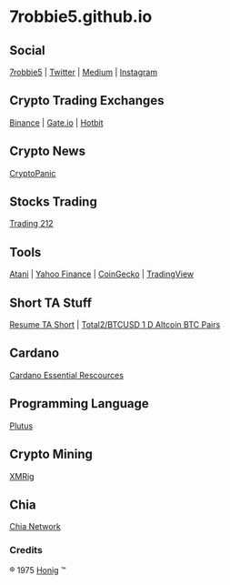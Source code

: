 # 7robbie5.github.io
## Social
[7robbie5](https://7robbie5.github.io)&nbsp;&vert;&nbsp;[Twitter](https://twitter.com/robhonig)&nbsp;&verbar;&nbsp;[Medium](https://medium.com/@honig.1975)&nbsp;&verbar;&nbsp;[Instagram](https://www.instagram.com/robbiehonig/)
## Crypto Trading Exchanges
[Binance](https://www.binance.com/en/register?ref=V8W85JLB)&nbsp;&verbar;&nbsp;[Gate.io](https://www.gate.io/ref/3212385)&nbsp;&verbar;&nbsp;[Hotbit](https://www.hotbit.io/register?ref=1344454)
## Crypto News
[CryptoPanic](https://cryptopanic.com/)
## Stocks Trading
[Trading 212](https://www.trading212.com/invite/Fg7r2Elz)
## Tools
[Atani](https://atani.com/)&nbsp;&verbar;&nbsp;[Yahoo Finance](https://finance.yahoo.com/)&nbsp;&verbar;&nbsp;[CoinGecko](https://www.coingecko.com/en)&nbsp;&verbar;&nbsp;[TradingView](https://www.tradingview.com/gopro/?share_your_love=electricalBear53304)
## Short TA Stuff
[Resume TA Short](https://github.com/7robbie5/ro.b/blob/master/Resume_TA_Short_03052021.pdf)&nbsp;&verbar;&nbsp;[Total2/BTCUSD 1 D Altcoin BTC Pairs](https://www.tradingview.com/chart/TOTAL2/hukeRsYK-TOTAL2-BTCUSD-1-D-Altcoin-BTC-Pairs/)
## Cardano
[Cardano Essential Rescources](https://github.com/input-output-hk/essential-cardano)
## Programming Language
[Plutus](https://github.com/input-output-hk/plutus)
## Crypto Mining
[XMRig](https://github.com/xmrig)
## Chia
[Chia Network](https://github.com/Chia-Network)
### Credits
&reg;&nbsp;1975&nbsp;[Honig](http://www.robhonig.com)&nbsp;&trade;
